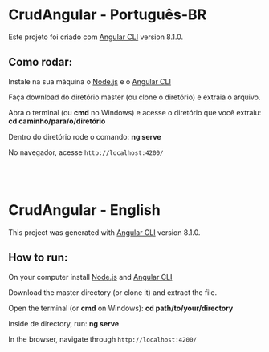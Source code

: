 # CrudAngular - Português-BR

Este projeto foi criado com [Angular CLI](https://github.com/angular/angular-cli) version 8.1.0.

## Como rodar:

Instale na sua máquina o [Node.js](https://nodejs.org/en/) e o [Angular CLI](https://cli.angular.io/)

Faça download do diretório master (ou clone o diretório) e extraia o arquivo.

Abra o terminal (ou **cmd** no Windows) e acesse o diretório que você extraiu: **cd caminho/para/o/diretório**

Dentro do diretório rode o comando: **ng serve**

No navegador, acesse `http://localhost:4200/` <br><br><br><br>





# CrudAngular - English 

This project was generated with [Angular CLI](https://github.com/angular/angular-cli) version 8.1.0.

## How to run:

On your computer install [Node.js](https://nodejs.org/en/) and [Angular CLI](https://cli.angular.io/)

Download the master directory (or clone it) and extract the file.

Open the terminal (or **cmd** on Windows): **cd path/to/your/directory**

Inside de directory, run: **ng serve**

In the browser, navigate through `http://localhost:4200/`

